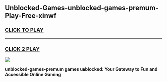 
## Unblocked-Games-unblocked-games-premum-Play-Free-xinwf
<h3>
<a href="https://premium76.site?title=unblocked-games-premum&ref=21A">CLICK TO PLAY</a></h3>
<hr>

<h3>
<a href="https://premium76.site?title=unblocked-games-premum&ref=21A">CLICK 2 PLAY</a>
  
</h3>

<a href="https://premium76.site?title=unblocked-games-premum&ref=21A"><img src="https://clearcache.store/games.png"></a>


**unblocked-games-premum games unblocked: Your Gateway to Fun and Accessible Online Gaming**

